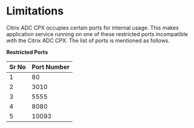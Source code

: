 # Limitations

Citrix ADC CPX occupies certain ports for internal usage. This makes application service running on one of these restricted ports incompatible with the Citrix ADC CPX.
The list of ports is mentioned as follows.

**Restricted Ports**

| Sr No |Port Number|
|-------|-----------|
| 1 | 80 |
| 2 | 3010 |
| 3 | 5555 |
| 4 | 8080 |
| 5 | 10093 |